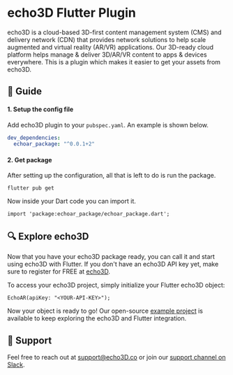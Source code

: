 # echo3D Flutter Plugin

echo3D is a cloud-based 3D-first content management system (CMS) and delivery network (CDN) that provides network solutions to help scale augmented and virtual reality (AR/VR) applications. Our 3D-ready cloud platform helps manage & deliver 3D/AR/VR content to apps & devices everywhere.
This is a plugin which makes it easier to get your assets from echo3D.

## :book: Guide

#### 1. Setup the config file

Add echo3D plugin to your `pubspec.yaml`.
An example is shown below. 
```yaml
dev_dependencies:
  echoar_package: "^0.0.1+2"

```

#### 2. Get package

After setting up the configuration, all that is left to do is run the package.

```
flutter pub get
```

Now inside your Dart code you can import it.
```
import 'package:echoar_package/echoar_package.dart';
```

## :mag: Explore echo3D
Now that you have your echo3D package ready, you can call it and start using echo3D with Flutter.
If you don't have an echo3D API key yet, make sure to register for FREE at [echo3D](https://console.echo3D.co/#/auth/register). 

To access your echo3D project, simply initialize your Flutter echo3D object:
```
EchoAR(apiKey: "<YOUR-API-KEY>");
```
Now your object is ready to go! 
Our open-source [example project](https://github.com/echo3Dco/Flutter-echo3D-plugin/tree/master/example) is available to keep exploring the echo3D and Flutter integration.

## :muscle: Support
Feel free to reach out at [support@echo3D.co](mailto:support@echo3D.co) or join our [support channel on Slack](https://go.echo3D.co/join). 
